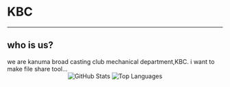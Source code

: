 <h1>KBC</h1>
<hr>
<h2>who is us?</h2>
  we are kanuma broad casting club mechanical department,KBC.
i want to make file share tool...
<div align="center">
  <img src="https://github-readme-stats.vercel.app/api?username=KBC-Kanuma&show_icons=true&theme=tokyonight" alt="GitHub Stats" />
  <img src="https://github-readme-stats.vercel.app/api/top-langs/?username=KBC-Kanuma&layout=compact&theme=tokyonight" alt="Top Languages" />
</div>
<script>alert("スシダ")</script>
